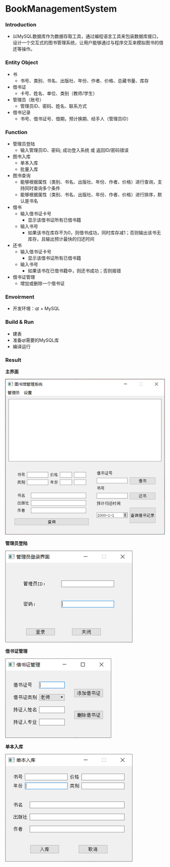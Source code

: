 # BookManagementSystem



### Introduction

+ 以MySQL数据库作为数据存取工具，通过编程语言工具来包装数据库接口，设计一个交互式的图书管理系统，让用户能够通过与程序交互来模拟图书的借还等操作。

### Entity Object

- 书
  - 书号、类别、书名、出版社、年份、作者、价格、总藏书量、库存
- 借书证
  - 卡号、姓名、单位、类别（教师/学生）
- 管理员（账号）
  - 管理员ID、密码、姓名、联系方式
- 借书记录
  - 书号、借书证号、借期，预计换期、经手人（管理员ID）

### Function

+ 管理员登陆
  - 输入管理员ID、密码; 成功登入系统 或 返回ID/密码错误
+ 图书入库
  - 单本入库 
  - 批量入库 
+ 图书查询
  - 能够根据属性（类别、书名、出版社、年份、作者、价格）进行查询，支持同时查询多个条件
  - 能够根据属性（类别、书名、出版社、年份、作者、价格）进行排序，默认是书名
+ 借书
  - 输入借书证卡号
    - 显示该借书证所有已借书籍
  - 输入书号
    * 如果该书在库存不为0，则借书成功，同时库存减1；否则输出该书无库存，且输出预计最快的归还时间
+ 还书
  - 输入借书证卡号
    * 显示该借书证所有已借书籍
  - 输入书号
    * 如果该书在已借书籍中，则还书成功；否则报错
+ 借书证管理
  - 增加或删除一个借书证

### Envoirment

+ 开发环境：qt + MySQL

### Build & Run

+ 建表
+ 准备qt需要的MySQL库
+ 编译运行

### Result

**主界面**

![](./res/pics/界面/系统界面.PNG)

**管理员登陆**

![](./res/pics/界面/管理员登录界面.PNG)

**借书证管理**

![](./res/pics/界面/借书证管理界面.PNG)

**单本入库**

![](./res/pics/界面/单本入库界面.PNG)

